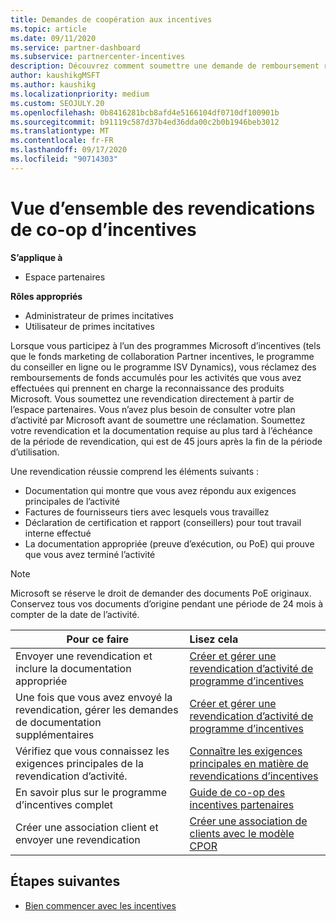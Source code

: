 ```yaml
---
title: Demandes de coopération aux incentives
ms.topic: article
ms.date: 09/11/2020
ms.service: partner-dashboard
ms.subservice: partnercenter-incentives
description: Découvrez comment soumettre une demande de remboursement réussie pour vos incentives en organisant la documentation, les factures, les déclarations et les preuves d’exécution appropriées.
author: kaushikgMSFT
ms.author: kaushikg
ms.localizationpriority: medium
ms.custom: SEOJULY.20
ms.openlocfilehash: 0b8416281bcb8afd4e5166104df0710df100901b
ms.sourcegitcommit: b91119c587d37b4ed36dda00c2b0b1946beb3012
ms.translationtype: MT
ms.contentlocale: fr-FR
ms.lasthandoff: 09/17/2020
ms.locfileid: "90714303"
---
```

# <a name="overview-of-incentives-co-op-claims"></a>Vue d’ensemble des revendications de co-op d’incentives

**S’applique à**

- Espace partenaires

**Rôles appropriés**

- Administrateur de primes incitatives
- Utilisateur de primes incitatives

Lorsque vous participez à l’un des programmes Microsoft d’incentives (tels que le fonds marketing de collaboration Partner incentives, le programme du conseiller en ligne ou le programme ISV Dynamics), vous réclamez des remboursements de fonds accumulés pour les activités que vous avez effectuées qui prennent en charge la reconnaissance des produits Microsoft. Vous soumettez une revendication directement à partir de l’espace partenaires. Vous n’avez plus besoin de consulter votre plan d’activité par Microsoft avant de soumettre une réclamation. Soumettez votre revendication et la documentation requise au plus tard à l’échéance de la période de revendication, qui est de 45 jours après la fin de la période d’utilisation.

Une revendication réussie comprend les éléments suivants :

- Documentation qui montre que vous avez répondu aux exigences principales de l’activité
- Factures de fournisseurs tiers avec lesquels vous travaillez
- Déclaration de certification et rapport (conseillers) pour tout travail interne effectué
- La documentation appropriée (preuve d’exécution, ou PoE) qui prouve que vous avez terminé l’activité 

>[!NOTE]
>Microsoft se réserve le droit de demander des documents PoE originaux. Conservez tous vos documents d’origine pendant une période de 24 mois à compter de la date de l’activité. 

|**Pour ce faire**   |**Lisez cela**   |
|-----------------|:--------------------------------------|
|Envoyer une revendication et inclure la documentation appropriée|[Créer et gérer une revendication d’activité de programme d’incentives](create-incentives-claims.md)|
|Une fois que vous avez envoyé la revendication, gérer les demandes de documentation supplémentaires|[Créer et gérer une revendication d’activité de programme d’incentives](create-incentives-claims.md)  |
|Vérifiez que vous connaissez les exigences principales de la revendication d’activité.|[Connaître les exigences principales en matière de revendications d’incentives](core-requirements.md)   |
|En savoir plus sur le programme d’incentives complet|[Guide de co-op des incentives partenaires](https://assets.microsoft.com/coop-guidebook.pdf)
|Créer une association client et envoyer une revendication |[Créer une association de clients avec le modèle CPOR](submit-osa-claim.md)|

## <a name="next-steps"></a>Étapes suivantes

- [Bien commencer avec les incentives](incentives-get-started-intro.md)
